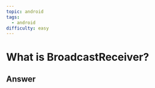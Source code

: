 ```yaml
---
topic: android
tags:
  - android
difficulty: easy
---
```


# What is BroadcastReceiver?

## Answer

